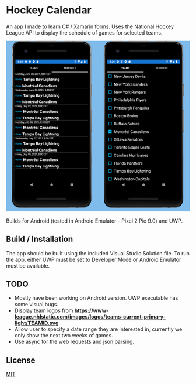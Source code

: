 # Hockey Calendar

An app I made to learn C# / Xamarin forms.  Uses the National Hockey League API to display the schedule of games for selected teams.

![Application Screenshot](Screenshots/App.png "Application Screenshot")

Builds for Android (tested in Android Emulator - Pixel 2 Pie 9.0) and UWP.

## Build / Installation

The app should be built using the included Visual Studio Solution file.  To run the app, either UWP must be set to Developer Mode or Android Emulator must be available.

## TODO
* Mostly have been working on Android version.  UWP executable has some visual bugs.
* Display team logos from **https://www-league.nhlstatic.com/images/logos/teams-current-primary-light/TEAMID.svg**
* Allow user to specify a date range they are interested in, currently we only show the next two weeks of games.
* Use async for the web requests and json parsing.

## License
[MIT](https://choosealicense.com/licenses/mit/)